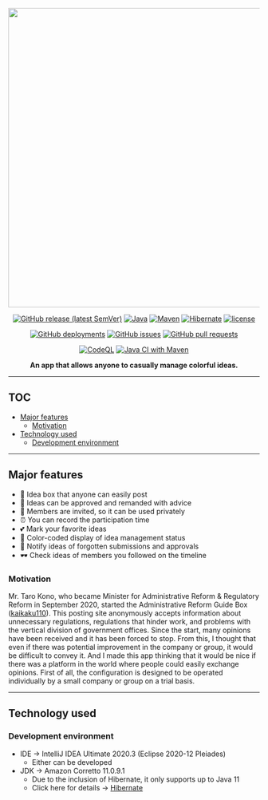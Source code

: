 <p align='center'>
  
  <img src='https://user-images.githubusercontent.com/69025878/102054378-a739d380-3e2c-11eb-846b-144d4bf6cbe2.png' width='600px' />

</p>

<div align='center'>
  
  [![GitHub release (latest SemVer)](https://img.shields.io/github/v/release/kikikeiten/tipswatch?color=FA8F80&style=for-the-badge)](https://github.com/kikikeiten/tipswatch/releases)
  [![Java](https://img.shields.io/badge/java-11-DE717A.svg?style=for-the-badge)](https://docs.aws.amazon.com/ja_jp/corretto/latest/corretto-11-ug/what-is-corretto-11.html)
  [![Maven](https://img.shields.io/badge/maven-3.6.3-F58AC9.svg?style=for-the-badge)](https://maven.apache.org/download.cgi)
  [![Hibernate](https://img.shields.io/badge/hibernate-5.4.11.Final-D971DE.svg?style=for-the-badge)](https://hibernate.org/orm/releases/5.4/)
  [![license](https://img.shields.io/github/license/kikikeiten/tipswatch?color=D380FA&style=for-the-badge)](https://github.com/kikikeiten/tipswatch/blob/main/LICENSE.md)
  
  [![GitHub deployments](https://img.shields.io/github/deployments/kikikeiten/tipswatch/tipswatch?color=FDC8B3&style=for-the-badge)](https://github.com/kikikeiten/tipswatch/deployments/activity_log?environment=tipswatch)
  [![GitHub issues](https://img.shields.io/github/issues/kikikeiten/tipswatch?style=for-the-badge&color=FBE1BE)](https://github.com/kikikeiten/tipswatch/issues)
  [![GitHub pull requests](https://img.shields.io/github/issues-pr/kikikeiten/tipswatch?style=for-the-badge&color=FDECB3)](https://github.com/kikikeiten/tipswatch/pulls)
    
  [![CodeQL](https://github.com/kikikeiten/tipswatch/workflows/CodeQL/badge.svg)](https://github.com/kikikeiten/tipswatch/actions?query=workflow%3ACodeQL)
  [![Java CI with Maven](https://github.com/kikikeiten/tipswatch/workflows/Java%20CI%20with%20Maven/badge.svg)](https://github.com/kikikeiten/tipswatch/actions?query=workflow%3A%22Java+CI+with+Maven%22)
  
  **An app that allows anyone to casually manage colorful ideas.**  
  
</div>

<hr />

## TOC <!-- omit in toc -->
- [Major features](#major-features)
  - [Motivation](#motivation)
- [Technology used](#technology-used)
  - [Development environment](#development-environment)

<hr />

## Major features

- 🎁 Idea box that anyone can easily post
- 🔖 Ideas can be approved and remanded with advice
- 👭 Members are invited, so it can be used privately
- ⏰ You can record the participation time
- 💕 Mark your favorite ideas
- 🎨 Color-coded display of idea management status
- 📢 Notify ideas of forgotten submissions and approvals
- 🕶 Check ideas of members you followed on the timeline

### Motivation

Mr. Taro Kono, who became Minister for Administrative Reform & Regulatory Reform in September 2020, started the Administrative Reform Guide Box ([kaikaku110](https://www.taro.org/kaikaku110)). This posting site anonymously accepts information about unnecessary regulations, regulations that hinder work, and problems with the vertical division of government offices. Since the start, many opinions have been received and it has been forced to stop. From this, I thought that even if there was potential improvement in the company or group, it would be difficult to convey it. And I made this app thinking that it would be nice if there was a platform in the world where people could easily exchange opinions. First of all, the configuration is designed to be operated individually by a small company or group on a trial basis.

<hr />

## Technology used

### Development environment

- IDE -> IntelliJ IDEA Ultimate 2020.3 (Eclipse 2020-12 Pleiades)
  - Either can be developed
- JDK -> Amazon Corretto 11.0.9.1
  - Due to the inclusion of Hibernate, it only supports up to Java 11
  - Click here for details -> [Hibernate](https://hibernate.org/orm/releases/)
